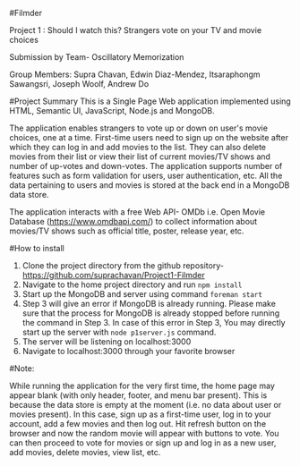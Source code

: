 #Filmder 

Project 1 : Should I watch this?  Strangers vote on your TV and movie choices

Submission by Team- Oscillatory Memorization

Group Members: Supra Chavan, Edwin Diaz-Mendez, Itsaraphongm Sawangsri, Joseph Woolf, Andrew Do

#Project Summary
This is a Single Page Web application implemented using HTML, Semantic UI, JavaScript, Node.js and MongoDB. 

The application enables strangers to vote up or down on user's movie choices, one at a time. First-time users need to sign up on the website after which they can log in and add movies to the list. They can also delete movies from their list or view their list of current movies/TV shows and number of up-votes and down-votes. The application supports number of features such as form validation for users, user authentication, etc. All the data pertaining to users and movies is stored at the back end in a MongoDB data store.

The application interacts with a free Web API- OMDb i.e. Open Movie Database (https://www.omdbapi.com/) to collect information about movies/TV shows such as official title, poster, release year, etc.


#How to install

1. Clone the project directory from the github repository- https://github.com/suprachavan/Project1-Filmder
2. Navigate to the home project directory and run `npm install`
3. Start up the MongoDB and server using command `foreman start`
4. Step 3 will give an error if MongoDB is already running. Please make sure that the process for MongoDB is already stopped before running the command in Step 3. In case of this error in Step 3, You may directly start up the server with `node p1server.js` command.
4. The server will be listening on localhost:3000
5. Navigate to localhost:3000 through your favorite browser

#Note: 

While running the application for the very first time, the home page may appear blank (with only header, footer, and menu bar present). This is because the data store is empty at the moment (i.e. no data about user or movies present).
In this case, sign up as a first-time user, log in to your account, add a few movies and then log out.
Hit refresh button on the browser and now the random movie will appear with buttons to vote.
You can then proceed to vote for movies or sign up and log in as a new user, add movies, delete movies, view list, etc.
